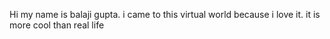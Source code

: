 Hi my name is balaji gupta.
i came to this virtual world because i love it. it is more cool than real life


<!---
balajigupta15/balajigupta15 is a ✨ special ✨ repository because its `README.md` (this file) appears on your GitHub profile.
You can click the Preview link to take a look at your changes.
--->
